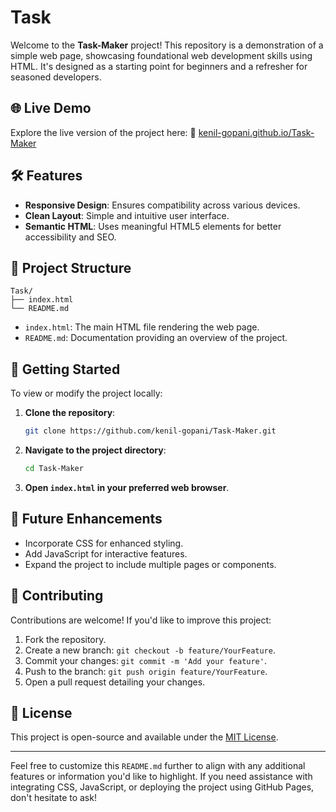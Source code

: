 # Task

Welcome to the **Task-Maker** project! This repository is a demonstration of a simple web page, showcasing foundational web development skills using HTML. It's designed as a starting point for beginners and a refresher for seasoned developers.

## 🌐 Live Demo

Explore the live version of the project here:
🔗 [kenil-gopani.github.io/Task-Maker](https://kenil-gopani.github.io/Task-Maker/)

## 🛠️ Features

* **Responsive Design**: Ensures compatibility across various devices.
* **Clean Layout**: Simple and intuitive user interface.
* **Semantic HTML**: Uses meaningful HTML5 elements for better accessibility and SEO.

## 📁 Project Structure

```
Task/
├── index.html
└── README.md
```

* `index.html`: The main HTML file rendering the web page.
* `README.md`: Documentation providing an overview of the project.

## 🚀 Getting Started

To view or modify the project locally:

1. **Clone the repository**:

   ```bash
   git clone https://github.com/kenil-gopani/Task-Maker.git
   ```

2. **Navigate to the project directory**:

   ```bash
   cd Task-Maker
   ```

3. **Open `index.html` in your preferred web browser**.

## 📌 Future Enhancements

* Incorporate CSS for enhanced styling.
* Add JavaScript for interactive features.
* Expand the project to include multiple pages or components.

## 🤝 Contributing

Contributions are welcome! If you'd like to improve this project:

1. Fork the repository.
2. Create a new branch: `git checkout -b feature/YourFeature`.
3. Commit your changes: `git commit -m 'Add your feature'`.
4. Push to the branch: `git push origin feature/YourFeature`.
5. Open a pull request detailing your changes.

## 📄 License

This project is open-source and available under the [MIT License](LICENSE).

---

Feel free to customize this `README.md` further to align with any additional features or information you'd like to highlight. If you need assistance with integrating CSS, JavaScript, or deploying the project using GitHub Pages, don't hesitate to ask!
